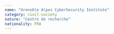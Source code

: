 ```yaml
---
name: "Grenoble Alpes CyberSecurity Institute"
category: civil-society
nature: "Centre de recherche"
nationality: FRA
---
```

    